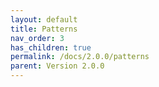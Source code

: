 ```yaml
---
layout: default
title: Patterns
nav_order: 3
has_children: true
permalink: /docs/2.0.0/patterns
parent: Version 2.0.0
---
```




